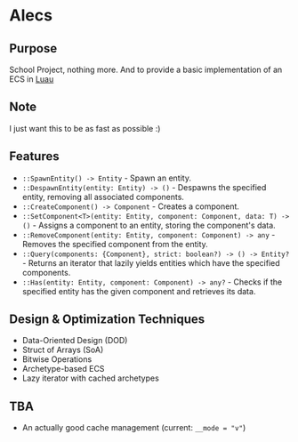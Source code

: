 # Alecs

## Purpose
School Project, nothing more. And to provide a basic implementation of an ECS in [Luau](https://luau.org/)

## Note
I just want this to be as fast as possible :)

## Features
- `::SpawnEntity() -> Entity` - Spawn an entity.
- `::DespawnEntity(entity: Entity) -> ()` - Despawns the specified entity, removing all associated components.
- `::CreateComponent() -> Component` - Creates a component.
- `::SetComponent<T>(entity: Entity, component: Component, data: T) -> ()` - Assigns a component to an entity, storing the component's data.
- `::RemoveComponent(entity: Entity, component: Component) -> any` - Removes the specified component from the entity.
- `::Query(components: {Component}, strict: boolean?) -> () -> Entity?` - Returns an iterator that lazily yields entities which have the specified components.
- `::Has(entity: Entity, component: Component) -> any?` - Checks if the specified entity has the given component and retrieves its data.

## Design & Optimization Techniques
- Data-Oriented Design (DOD)
- Struct of Arrays (SoA)
- Bitwise Operations
- Archetype-based ECS
- Lazy iterator with cached archetypes

## TBA
- An actually good cache management (current: `__mode = "v"`)